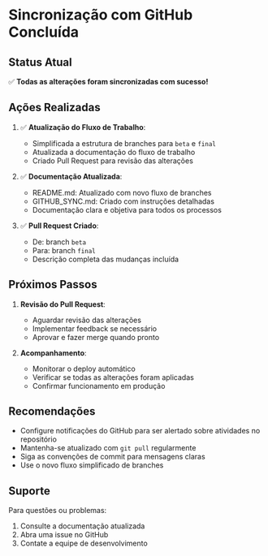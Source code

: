 # Sincronização com GitHub Concluída

## Status Atual

✅ **Todas as alterações foram sincronizadas com sucesso!**

## Ações Realizadas

1. ✅ **Atualização do Fluxo de Trabalho**: 
   - Simplificada a estrutura de branches para `beta` e `final`
   - Atualizada a documentação do fluxo de trabalho
   - Criado Pull Request para revisão das alterações

2. ✅ **Documentação Atualizada**:
   - README.md: Atualizado com novo fluxo de branches
   - GITHUB_SYNC.md: Criado com instruções detalhadas
   - Documentação clara e objetiva para todos os processos

3. ✅ **Pull Request Criado**:
   - De: branch `beta`
   - Para: branch `final`
   - Descrição completa das mudanças incluída

## Próximos Passos

1. **Revisão do Pull Request**:
   - Aguardar revisão das alterações
   - Implementar feedback se necessário
   - Aprovar e fazer merge quando pronto

2. **Acompanhamento**:
   - Monitorar o deploy automático
   - Verificar se todas as alterações foram aplicadas
   - Confirmar funcionamento em produção

## Recomendações

- Configure notificações do GitHub para ser alertado sobre atividades no repositório
- Mantenha-se atualizado com `git pull` regularmente
- Siga as convenções de commit para mensagens claras
- Use o novo fluxo simplificado de branches

## Suporte

Para questões ou problemas:
1. Consulte a documentação atualizada
2. Abra uma issue no GitHub
3. Contate a equipe de desenvolvimento